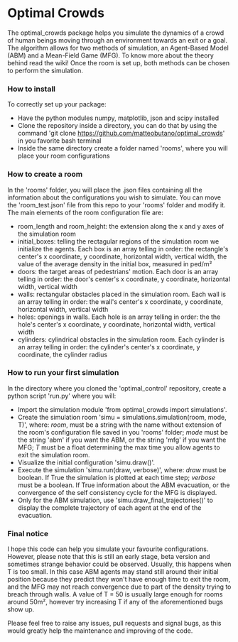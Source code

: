 # Optimal Crowds 

The optimal_crowds package helps you simulate the dynamics of a crowd of human beings moving through an environment towards an exit or a goal. The algorithm allows for  two methods of simulation, an Agent-Based Model (ABM) and a Mean-Field Game (MFG). To know more about the theory behind read the wiki! Once the room is set up, both methods can be chosen to perform the simulation.

### How to install

To correctly set up your package: 
- Have the python modules numpy, matplotlib, json and scipy installed
- Clone the repository inside a directory, you can do that by using the command 'git clone https://github.com/matteobutano/optimal_crowds' in you favorite bash terminal 
- Inside the same directory create a folder named 'rooms', where you will place your room configurations 

### How to create a room 

In the 'rooms' folder, you will place the .json files containing all the information about the configurations you wish to simulate. You can move the 'room_test.json' file from this repo to your 'rooms' folder and modify it. The main elements of the room configuration file are:
- room_length and room_height: the extension along the x and y axes of the simulation room
- initial_boxes: telling the rectagular regions of the simulation room we initialize the agents. Each box is an array telling in order: the rectangle's center's x coordinate, y coordinate, horizontal width, vertical width, the value of the average density in the initial box, measured in ped/m²
- doors: the target areas of pedestrians' motion. Each door is an array telling in order: the door's center's x coordinate, y coordinate, horizontal width, vertical width
- walls: rectangular obstacles placed in the simulation room. Each wall is an array telling in order: the wall's center's x coordinate, y coordinate, horizontal width, vertical width 
- holes: openings in walls. Each hole is an array telling in order: the the hole's center's x coordinate, y coordinate, horizontal width, vertical width 
- cylinders: cylindrical obstacles in the simulation room. Each cylinder is an array telling in order: the cylinder's center's x coordinate, y coordinate, the cylinder radius

### How to run your first simulation 

In the directory where you cloned the 'optimal_control' repository, create a python script 'run.py' where you will:
- Import the simulation module 'from optimal_crowds import simulations'.
- Create the simulation room 'simu = simulations.simulation(room, mode, T)', where: *room*, must be a string with the name without extension of the room's configuration file saved in you 'rooms' folder; *mode* must be the string 'abm' if you want the ABM, or the string 'mfg' if you want the MFG; *T* must be a float determining the max time you allow agents to exit the simulation room.
- Visualize the initial configuration 'simu.draw()'.
- Execute the simulation 'simu.run(draw, verbose)', where: *draw* must be boolean. If True the simulation is plotted at each time step; *verbose* must be a boolean. If True information about the ABM evacuation, or the convergence of the self consistency cycle for the MFG is displayed.
- Only for the ABM simulation, use 'simu.draw_final_trajectories()' to display the complete trajectory of each agent at the end of the evacuation. 

### Final notice

I hope this code can help you simulate your favourite configurations. However, please note that this is still an early stage, beta version and sometimes strange behavior could be observed. Usually, this happens when T is too small. In this case ABM agents may stand still around their initial position because they predict they won't have enough time to exit the room, and the MFG may not reach convergence due to part of the density trying to breach through walls. A value of T = 50 is usually large enough for rooms around 50m², however try increasing T if any of the aforementioned bugs show up. 

Please feel free to raise any issues, pull requests and signal bugs, as this would greatly help the maintenance and improving of the code. 
